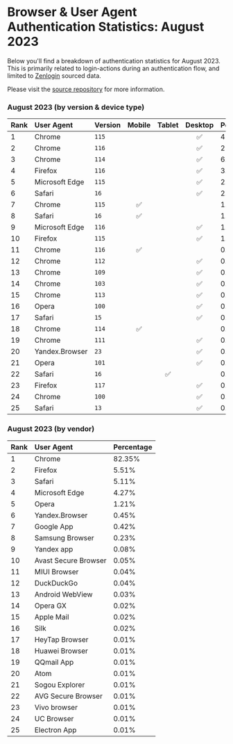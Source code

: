 # Browser & User Agent Authentication Statistics: August 2023

Below you'll find a breakdown of authentication statistics for
August 2023. This is primarily related to login-actions during an
authentication flow, and limited to <a href="https://zenlogin.co"/>Zenlogin</a>
sourced data.

Please visit the
<a href="https://github.com/zenlogin/browser-user-agent-authentication-statistics">source repository</a>
for more information.

### August 2023 (by version & device type)
| Rank | User Agent | Version | Mobile | Tablet | Desktop | Percentage |
| :--- | :--- | :--- | :---: | :---: | :---: | :--- |
| 1 | Chrome | `115` | | | ✅ | 45.03% |
| 2 | Chrome | `116` | | | ✅ | 21.19% |
| 3 | Chrome | `114` | | | ✅ | 6.76% |
| 4 | Firefox | `116` | | | ✅ | 3.74% |
| 5 | Microsoft Edge | `115` | | | ✅ | 2.87% |
| 6 | Safari | `16` | | | ✅ | 2.49% |
| 7 | Chrome | `115` | ✅ | | | 1.96% |
| 8 | Safari | `16` | ✅ | | | 1.1% |
| 9 | Microsoft Edge | `116` | | | ✅ | 1.06% |
| 10 | Firefox | `115` | | | ✅ | 1.04% |
| 11 | Chrome | `116` | ✅ | | | 0.92% |
| 12 | Chrome | `112` | | | ✅ | 0.91% |
| 13 | Chrome | `109` | | | ✅ | 0.9% |
| 14 | Chrome | `103` | | | ✅ | 0.87% |
| 15 | Chrome | `113` | | | ✅ | 0.79% |
| 16 | Opera | `100` | | | ✅ | 0.67% |
| 17 | Safari | `15` | | | ✅ | 0.57% |
| 18 | Chrome | `114` | ✅ | | | 0.56% |
| 19 | Chrome | `111` | | | ✅ | 0.46% |
| 20 | Yandex.Browser | `23` | | | ✅ | 0.4% |
| 21 | Opera | `101` | | | ✅ | 0.4% |
| 22 | Safari | `16` | | ✅ | | 0.25% |
| 23 | Firefox | `117` | | | ✅ | 0.24% |
| 24 | Chrome | `100` | | | ✅ | 0.23% |
| 25 | Safari | `13` | | | ✅ | 0.22% |

### August 2023 (by vendor)
| Rank | User Agent | Percentage |
| :--- | :--- | :--- |
| 1 | Chrome | 82.35% |
| 2 | Firefox | 5.51% |
| 3 | Safari | 5.11% |
| 4 | Microsoft Edge | 4.27% |
| 5 | Opera | 1.21% |
| 6 | Yandex.Browser | 0.45% |
| 7 | Google App | 0.42% |
| 8 | Samsung Browser | 0.23% |
| 9 | Yandex app | 0.08% |
| 10 | Avast Secure Browser | 0.05% |
| 11 | MIUI Browser | 0.04% |
| 12 | DuckDuckGo | 0.04% |
| 13 | Android WebView | 0.03% |
| 14 | Opera GX | 0.02% |
| 15 | Apple Mail | 0.02% |
| 16 | Silk | 0.02% |
| 17 | HeyTap Browser | 0.01% |
| 18 | Huawei Browser | 0.01% |
| 19 | QQmail App | 0.01% |
| 20 | Atom | 0.01% |
| 21 | Sogou Explorer | 0.01% |
| 22 | AVG Secure Browser | 0.01% |
| 23 | Vivo browser | 0.01% |
| 24 | UC Browser | 0.01% |
| 25 | Electron App | 0.01% |
